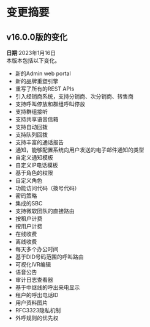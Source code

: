 # 变更摘要
## v16.0.0版的变化
**日期**:2023年1月16日  
本版本包括以下变化。   
+ 新的Admin web portal
+ 新的品牌重塑引擎  
+ 重写了所有的REST APIs  
+ 引入经销商系统，支持分销商、次分销商、转售商  
+ 支持呼叫停放和群组呼叫停放  
+ 支持群组接听  
+ 支持共享语音信箱  
+ 支持自动回拨  
+ 支持队列回拨  
+ 支持丰富的通话报告  
+ 通知，能够配置系统向用户发送的电子邮件通知的类型  
+ 自定义通知模板  
+ 自定义IP电话模板  
+ 基于角色的权限  
+ 自定义角色  
+ 功能访问代码（拨号代码）  
+ 密码策略  
+ 集成的SBC  
+ 支持微软团队的直接路由  
+ 按租户计费  
+ 按用户计费  
+ 在线收费  
+ 离线收费  
+ 每天多个办公时间  
+ 基于DID号码范围的呼叫路由  
+ 可视化IVR编辑  
+ 语音公告  
+ 审计日志查看器  
+ 基于中继线的呼出来电显示  
+ 租户的呼出电话ID  
+ 用户资料图片  
+ RFC3323隐私机制  
+ 外呼规则的优先权  
